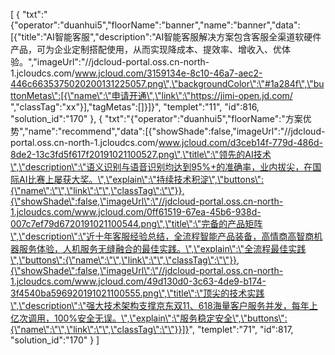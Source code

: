[
	{
		"txt":"{\"operator\":\"duanhui5\",\"floorName\":\"banner\",\"name\":\"banner\",\"data\":[{\"title\":\"AI智能客服\",\"description\":\"AI智能客服解决方案包含客服全渠道软硬件产品，可为企业定制搭配使用，从而实现降成本、提效率、增收入、优体验。\",\"imageUrl\":\"//jdcloud-portal.oss.cn-north-1.jcloudcs.com/www.jcloud.com/3159134e-8c10-46a7-aec2-446c6635375020200131225057.png\",\"backgroundColor\":\"#1a284f\",\"buttonMetas\":[{\"name\":\"申请开通\",\"link\":\"https://jimi-open.jd.com/ \",\"classTag\":\"xx\"}],\"tagMetas\":[]}]}",
		"templet":"11",
		"id":816,
		"solution_id":"170"
	},
	{
		"txt":"{\"operator\":\"duanhui5\",\"floorName\":\"方案优势\",\"name\":\"recommend\",\"data\":[{\"showShade\":false,\"imageUrl\":\"//jdcloud-portal.oss.cn-north-1.jcloudcs.com/www.jcloud.com/d3ceb14f-779d-486d-8de2-13c3fd5f617f20191021100527.png\",\"title\":\"领先的AI技术\",\"description\":\"语义识别与语音识别均达到95%+的准确率，业内拔尖，在国际AI比赛上屡获大奖。\",\"explain\":\"持续技术积淀\",\"buttons\":{\"name\":\"\",\"link\":\"\",\"classTag\":\"\"}},{\"showShade\":false,\"imageUrl\":\"//jdcloud-portal.oss.cn-north-1.jcloudcs.com/www.jcloud.com/0ff61519-67ea-45b6-938d-007c7ef79d6720191021100544.png\",\"title\":\"完备的产品矩阵\",\"description\":\"近十年客服经验总结，全流程智能产品装备，高情商高智商机器服务体验，人机服务无缝融合的最佳实践。\",\"explain\":\"全流程最佳实践\",\"buttons\":{\"name\":\"\",\"link\":\"\",\"classTag\":\"\"}},{\"showShade\":false,\"imageUrl\":\"//jdcloud-portal.oss.cn-north-1.jcloudcs.com/www.jcloud.com/49d130d0-3c63-4de9-b174-3f4540ba596920191021100555.png\",\"title\":\"顶尖的技术实践\",\"description\":\"强大技术架构支撑京东双11、618海量客户服务并发，每年上亿次调用，100%安全无误。\",\"explain\":\"服务稳定安全\",\"buttons\":{\"name\":\"\",\"link\":\"\",\"classTag\":\"\"}}]}",
		"templet":"71",
		"id":817,
		"solution_id":"170"
	}
]